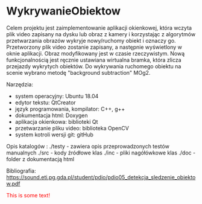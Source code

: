 # WykrywanieObiektow

Celem projektu jest zaimplementowanie aplikacji okienkowej, która wczyta plik video zapisany na dysku lub obraz z kamery  i korzystając z algorytmów przetwarzania obrazów wykryje nowy/ruchomy obiekt i oznaczy go. Przetworzony plik video zostanie zapisany, a następnie wyświetlony w oknie aplikacji. Obraz modyfikowany jest w czasie rzeczywistym. Nową funkcjonalnością jest ręcznie ustawiana wirtualna bramka, która zlicza przejazdy wykrytych obiektów. Do wykrywania ruchomego obiektu na scenie wybrano metodę "background subtraction" MOg2.

Narzędzia:
   - system operacyjny: Ubuntu 18.04
   - edytor tekstu: QtCreator
   - język programowania, kompilator: C++, g++
   - dokumentacja html: Doxygen
   - aplikacja okienkowa: biblioteki Qt
   -  przetwarzanie  pliku video:  biblioteka OpenCV 
   - system kotroli wersji git: gitHub


Opis katalogów :
./testy - zawiera opis przeprowadzonych testów manualnych
./src   - kody źródłowe klas
./inc   - pliki nagółówkowe klas
./doc   - folder z dokumentacją html

Bibliografia:
https://sound.eti.pg.gda.pl/student/pdio/pdio05_detekcja_sledzenie_obiektow.pdf

<font color="red">This is some text!</font>
